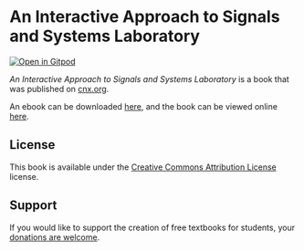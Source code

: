 # An Interactive Approach to Signals and Systems Laboratory

[![Open in Gitpod](https://gitpod.io/button/open-in-gitpod.svg)](https://gitpod.io/from-referrer/)

_An Interactive Approach to Signals and Systems Laboratory_ is a book that was published on [cnx.org](https://cnx.org/).

An ebook can be downloaded [here](https://github.com/cnx-user-books/cnxbook-an-interactive-approach-to-signals-and-systems-laboratory/releases/latest), and the book can be viewed online [here](https://github.com/cnx-user-books/cnxbook-an-interactive-approach-to-signals-and-systems-laboratory/releases/latest).

## License
This book is available under the [Creative Commons Attribution License](./LICENSE) license.

## Support
If you would like to support the creation of free textbooks for students, your [donations are welcome](https://riceconnect.rice.edu/donation/support-openstax-banner).
